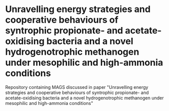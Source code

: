 # Unravelling energy strategies and cooperative behaviours of syntrophic propionate- and acetate-oxidising bacteria and a novel hydrogenotrophic methanogen under mesophilic and high-ammonia conditions

Repository containing MAGS discussed in paper "Unravelling energy strategies and cooperative behaviours of syntrophic propionate- and acetate-oxidising bacteria and a novel hydrogenotrophic methanogen under mesophilic and high-ammonia conditions"


